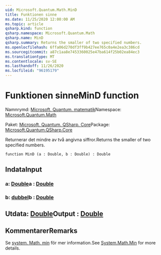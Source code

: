 ```yaml
---
uid: Microsoft.Quantum.Math.MinD
title: Funktionen sinne
ms.date: 11/25/2020 12:00:00 AM
ms.topic: article
qsharp.kind: function
qsharp.namespace: Microsoft.Quantum.Math
qsharp.name: MinD
qsharp.summary: Returns the smaller of two specified numbers.
ms.openlocfilehash: 6ffa06d270df3ff9b427ee765c0a4e2ea3c386cd
ms.sourcegitcommit: a87c1aa8e7453360025e47ba614f25b02ea84ec3
ms.translationtype: MT
ms.contentlocale: sv-SE
ms.lasthandoff: 11/26/2020
ms.locfileid: "96195179"
---
```

# <a name="mind-function"></a><span data-ttu-id="a8a45-102">Funktionen sinne</span><span class="sxs-lookup"><span data-stu-id="a8a45-102">MinD function</span></span>

<span data-ttu-id="a8a45-103">Namnrymd: [Microsoft. Quantum. matematik](xref:Microsoft.Quantum.Math)</span><span class="sxs-lookup"><span data-stu-id="a8a45-103">Namespace: [Microsoft.Quantum.Math](xref:Microsoft.Quantum.Math)</span></span>

<span data-ttu-id="a8a45-104">Paket: [Microsoft. Quantum. QSharp. Core](https://nuget.org/packages/Microsoft.Quantum.QSharp.Core)</span><span class="sxs-lookup"><span data-stu-id="a8a45-104">Package: [Microsoft.Quantum.QSharp.Core](https://nuget.org/packages/Microsoft.Quantum.QSharp.Core)</span></span>


<span data-ttu-id="a8a45-105">Returnerar det mindre av två angivna siffror.</span><span class="sxs-lookup"><span data-stu-id="a8a45-105">Returns the smaller of two specified numbers.</span></span>

```qsharp
function MinD (a : Double, b : Double) : Double
```


## <a name="input"></a><span data-ttu-id="a8a45-106">Indata</span><span class="sxs-lookup"><span data-stu-id="a8a45-106">Input</span></span>

### <a name="a--double"></a><span data-ttu-id="a8a45-107">a: [Double](xref:microsoft.quantum.lang-ref.double)</span><span class="sxs-lookup"><span data-stu-id="a8a45-107">a : [Double](xref:microsoft.quantum.lang-ref.double)</span></span>




### <a name="b--double"></a><span data-ttu-id="a8a45-108">b: [dubbel](xref:microsoft.quantum.lang-ref.double)</span><span class="sxs-lookup"><span data-stu-id="a8a45-108">b : [Double](xref:microsoft.quantum.lang-ref.double)</span></span>





## <a name="output--double"></a><span data-ttu-id="a8a45-109">Utdata: [Double](xref:microsoft.quantum.lang-ref.double)</span><span class="sxs-lookup"><span data-stu-id="a8a45-109">Output : [Double](xref:microsoft.quantum.lang-ref.double)</span></span>



## <a name="remarks"></a><span data-ttu-id="a8a45-110">Kommentarer</span><span class="sxs-lookup"><span data-stu-id="a8a45-110">Remarks</span></span>

<span data-ttu-id="a8a45-111">Se [system. Math. min](https://docs.microsoft.com/dotnet/api/system.math.min) för mer information.</span><span class="sxs-lookup"><span data-stu-id="a8a45-111">See [System.Math.Min](https://docs.microsoft.com/dotnet/api/system.math.min) for more details.</span></span>